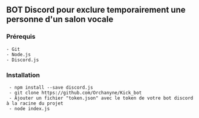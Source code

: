 ## BOT Discord pour exclure temporairement une personne d'un salon vocale

### Prérequis

```
- Git
- Node.js
- Discord.js
```


### Installation 

```
 - npm install --save discord.js
 - git clone https://github.com/Orchanyne/Kick_bot
 - Ajouter un fichier "token.json" avec le token de votre bot discord à la racine du projet
 - node index.js
```

